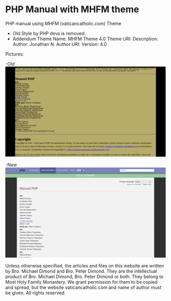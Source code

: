 # PHP Manual with MHFM theme

PHP manual using MHFM (vaticancatholic.com) Theme

- Old Style by PHP devs is removed.
- Addendum Theme Name: MHFM Theme 4.0
Theme URI:
Description:
Author: Jonathan N.
Author URI: 
Version: 4.0





 Pictures:
 
 -Old
 ![](/screenshots/screenshot1.png)
 
 -New
 ![](/screenshots/screenshot2.png)
 
 
Unless otherwise specified, the articles and files on this website are written by Bro. Michael Dimond and Bro. Peter Dimond. They are the intellectual product of Bro. Michael Dimond, Bro. Peter Dimond or both. They belong to Most Holy Family Monastery. We grant permission for them to be copied and spread, but the website vaticancatholic.com and name of author must be given. All rights reserved.
